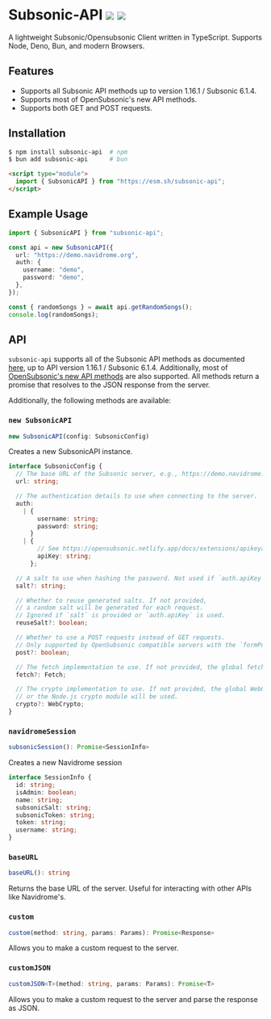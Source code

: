# Subsonic-API <a href="https://www.npmjs.com/package/subsonic-api"><img src="https://img.shields.io/npm/v/subsonic-api?style=flat&colorA=000000&colorB=efefef"/></a> <a href="https://github.com/explodingcamera/subsonic-api/actions/workflows/test.yml"><img src="https://img.shields.io/github/actions/workflow/status/explodingcamera/subsonic-api/test.yml?branch=main&style=flat&colorA=000000"/></a>

A lightweight Subsonic/Opensubsonic Client written in TypeScript. Supports Node, Deno, Bun, and modern Browsers.

## Features

- Supports all Subsonic API methods up to version 1.16.1 / Subsonic 6.1.4.
- Supports most of OpenSubsonic's new API methods.
- Supports both GET and POST requests.

## Installation

```bash
$ npm install subsonic-api  # npm
$ bun add subsonic-api      # bun
```

```html
<script type="module">
  import { SubsonicAPI } from "https://esm.sh/subsonic-api";
</script>
```

## Example Usage

```ts
import { SubsonicAPI } from "subsonic-api";

const api = new SubsonicAPI({
  url: "https://demo.navidrome.org",
  auth: {
    username: "demo",
    password: "demo",
  },
});

const { randomSongs } = await api.getRandomSongs();
console.log(randomSongs);
```

## API

`subsonic-api` supports all of the Subsonic API methods as documented [here](http://www.subsonic.org/pages/api.jsp), up to API version 1.16.1 / Subsonic 6.1.4. Additionally, most of [OpenSubsonic's new API methods](https://opensubsonic.netlify.app/) are also supported.
All methods return a promise that resolves to the JSON response from the server.

Additionally, the following methods are available:

### `new SubsonicAPI`

```ts
new SubsonicAPI(config: SubsonicConfig)
```

Creates a new SubsonicAPI instance.

```ts
interface SubsonicConfig {
  // The base URL of the Subsonic server, e.g., https://demo.navidrome.org.
  url: string;

  // The authentication details to use when connecting to the server.
  auth:
    | {
        username: string;
        password: string;
      }
    | {
        // See https://opensubsonic.netlify.app/docs/extensions/apikeyauth/
        apiKey: string;
      };

  // A salt to use when hashing the password. Not used if `auth.apiKey` is provided.
  salt?: string;

  // Whether to reuse generated salts. If not provided,
  // a random salt will be generated for each request.
  // Ignored if `salt` is provided or `auth.apiKey` is used.
  reuseSalt?: boolean;

  // Whether to use a POST requests instead of GET requests.
  // Only supported by OpenSubsonic compatible servers with the `formPost` extension.
  post?: boolean;

  // The fetch implementation to use. If not provided, the global fetch will be used.
  fetch?: Fetch;

  // The crypto implementation to use. If not provided, the global WebCrypto object
  // or the Node.js crypto module will be used.
  crypto?: WebCrypto;
}
```

### `navidromeSession`

```ts
subsonicSession(): Promise<SessionInfo>
```

Creates a new Navidrome session

```ts
interface SessionInfo {
  id: string;
  isAdmin: boolean;
  name: string;
  subsonicSalt: string;
  subsonicToken: string;
  token: string;
  username: string;
}
```

### `baseURL`

```ts
baseURL(): string
```

Returns the base URL of the server. Useful for interacting with other APIs like Navidrome's.

### `custom`

```ts
custom(method: string, params: Params): Promise<Response>
```

Allows you to make a custom request to the server.

### `customJSON`

```ts
customJSON<T>(method: string, params: Params): Promise<T>
```

Allows you to make a custom request to the server and parse the response as JSON.
